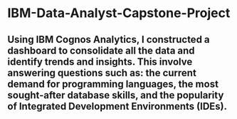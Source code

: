 # IBM-Data-Analyst-Capstone-Project

## Using IBM Cognos Analytics, I constructed a dashboard to consolidate all the data and identify trends and insights. This involve answering questions such as: the current demand for programming languages, the most sought-after database skills, and the popularity of Integrated Development Environments (IDEs).
